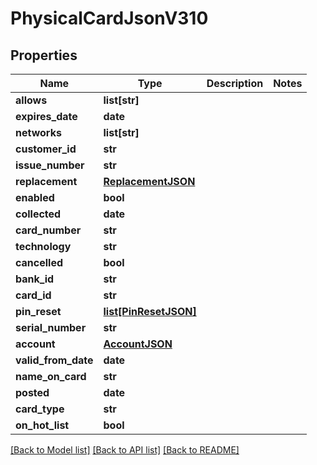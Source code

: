 # PhysicalCardJsonV310

## Properties
Name | Type | Description | Notes
------------ | ------------- | ------------- | -------------
**allows** | **list[str]** |  | 
**expires_date** | **date** |  | 
**networks** | **list[str]** |  | 
**customer_id** | **str** |  | 
**issue_number** | **str** |  | 
**replacement** | [**ReplacementJSON**](ReplacementJSON.md) |  | 
**enabled** | **bool** |  | 
**collected** | **date** |  | 
**card_number** | **str** |  | 
**technology** | **str** |  | 
**cancelled** | **bool** |  | 
**bank_id** | **str** |  | 
**card_id** | **str** |  | 
**pin_reset** | [**list[PinResetJSON]**](PinResetJSON.md) |  | 
**serial_number** | **str** |  | 
**account** | [**AccountJSON**](AccountJSON.md) |  | 
**valid_from_date** | **date** |  | 
**name_on_card** | **str** |  | 
**posted** | **date** |  | 
**card_type** | **str** |  | 
**on_hot_list** | **bool** |  | 

[[Back to Model list]](../README.md#documentation-for-models) [[Back to API list]](../README.md#documentation-for-api-endpoints) [[Back to README]](../README.md)


